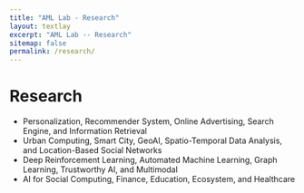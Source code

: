 ```yaml
---
title: "AML Lab - Research"
layout: textlay
excerpt: "AML Lab -- Research"
sitemap: false
permalink: /research/
---
```


# Research

- Personalization, Recommender System, Online Advertising, Search Engine, and Information Retrieval
- Urban Computing, Smart City, GeoAI, Spatio-Temporal Data Analysis, and Location-Based Social Networks
- Deep Reinforcement Learning, Automated Machine Learning, Graph Learning, Trustworthy AI, and Multimodal
- AI for Social Computing, Finance, Education, Ecosystem, and Healthcare
